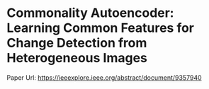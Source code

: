 # Commonality Autoencoder: Learning Common Features for Change Detection from Heterogeneous Images

Paper Url: https://ieeexplore.ieee.org/abstract/document/9357940
